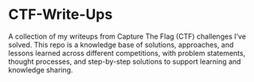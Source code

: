 # CTF-Write-Ups
A collection of my writeups from Capture The Flag (CTF) challenges I’ve solved. This repo is a knowledge base of solutions, approaches, and lessons learned across different competitions, with problem statements, thought processes, and step-by-step solutions to support learning and knowledge sharing.

